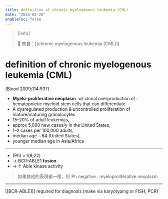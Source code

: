 ```yaml
---
title: definition of chronic myelogenous leukemia (CML)
date: "2024-01-20"
enableToc: false
---
```


> [!info]
>
> 🌱 來自：[[chronic myelogenous leukemia (CML)]]

# definition of chronic myelogenous leukemia (CML)

(Blood 2009;114:937)

- **Myelo-proliferative neoplasm** 
  w/ clonal overproduction of
  : hematopoietic myeloid stem cells
  that can differentiate
- A dysregulated production & uncontrolled proliferation of mature/maturing granulocytes
- 15–20% of adult leukemias,
- approx 5,000 new cases/y in the United States,
- 1–2 cases per 100,000 adults,
- median age ∼64 (United States),
- younger median age in Asia/Africa

---
- (Ph) = t(9;22)
- → BCR-ABLE1 **fusion**
- → ↑ Able kinase activity
> 如果其他的表現都一樣，但 Ph negative : myeloproliferative neoplasm
---

[[BCR-ABLE1]] required for diagnosis (make via karyotyping or FISH; PCR)

